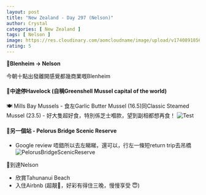 ```yaml
---
layout: post
title: "New Zealand - Day 297 (Nelson)"
author: Crystal
categories: [ New Zealand ]
tags: [ Nelson ]
image: https://res.cloudinary.com/aomcloudname/image/upload/v1740891856/20240605-1_qq5tgb.jpg
rating: 5
---
```


🚙**Blenheim -> Nelson**

今朝十點出發離開感覺都幾商業嘅Blenheim

#### 📍中途停Havelock (自稱Greenshell Mussel capital of the world) 
🍽️ Mills Bay Mussels - 食左Garlic Butter Mussel (16.5)同Classic Steamed Mussel (23.5) - 好大隻超好食，特別係芝士嗰款，望到副相都想再食！
![Test](https://res.cloudinary.com/aomcloudname/image/upload/w_600,q_auto,f_auto/IMG_8174_1_tevgrk.heic)

#### 📍另一個站 - Pelorus Bridge Scenic Reserve 
- Google review 唔錯所以去左睇睇，還可以，行左一條短return trip去吊橋
![PelorusBridgeScenicReserve](https://res.cloudinary.com/aomcloudname/image/upload/w_600,q_auto,f_auto/v1741877956/nz-holiday-2025/IMG_8189_1_lopaug.heic)

📍到達Nelson
- 欣賞Tahunanui Beach
- 入住Airbnb (超靚🥹，好彩有得住三晚，慢慢享受 😇)
